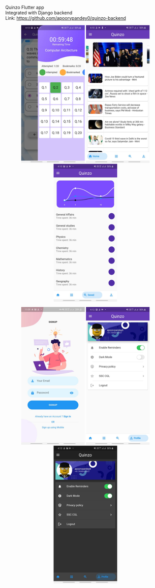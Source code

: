 Quinzo Flutter app <br>
Integrated with Django backend <br>
Link: https://github.com/apoorvpandey0/quinzo-backend

<p align="center">
  <img src="Readme/ss4.jpeg" width="200" />
  <img src="Readme/ss3.jpeg" width="200" />
  <img src="Readme/ss5.jpeg" width="200" />
</p>
<p align="center">
  <img src="Readme/ss6.jpeg" width="200" />
  <img src="Readme/ss2.jpeg" width="200" />
  <img src="Readme/ss1.jpeg" width="200" />
</p>
